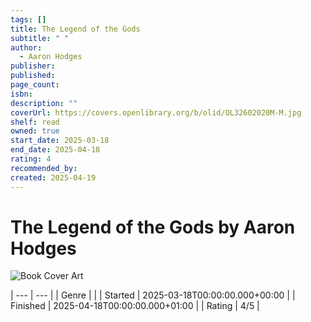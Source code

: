 ```yaml
---
tags: []
title: The Legend of the Gods
subtitle: " "
author:
  - Aaron Hodges
publisher: 
published: 
page_count: 
isbn: 
description: ""
coverUrl: https://covers.openlibrary.org/b/olid/OL32602020M-M.jpg
shelf: read
owned: true
start_date: 2025-03-18
end_date: 2025-04-18
rating: 4
recommended_by: 
created: 2025-04-19
---
```


# The Legend of the Gods by Aaron Hodges

![Book Cover Art](https://covers.openlibrary.org/b/olid/OL32602020M-M.jpg)


| --- | --- |
| Genre |  |
| Started | 2025-03-18T00:00:00.000+00:00 |
| Finished | 2025-04-18T00:00:00.000+01:00 |
| Rating | 4/5 |

